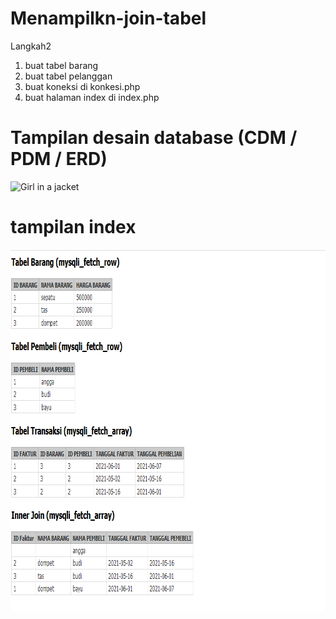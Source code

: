 # Menampilkn-join-tabel
Langkah2  

1. buat tabel barang
2. buat tabel pelanggan
3. buat koneksi  di konkesi.php
4. buat halaman index di index.php


# Tampilan desain database (CDM / PDM / ERD)

<img src="Capture.PNG" alt="Girl in a jacket" width="1116" height="591">


# tampilan index
<img src="HOME.PNG" alt="Girl in a jacket" width="824" height="578">
